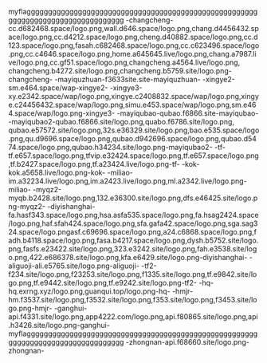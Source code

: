 myflaggggggggggggggggggggggggggggggggggggggggggggggggggggggggggggggggggggggggggggggggg
-changcheng-cc.d682468.space/logo.png,wall.d646.space/logo.png,chang.d4456432.space/logo.png,cc.d4212.space/logo.png,cheng.d40882.space/logo.png,cc.d123.space/logo.png,fasah.c682468.space/logo.png,cc.c623496.space/logo.png,cc.c4646.space/logo.png,home.a645645.live/logo.png,chang.a7987.live/logo.png,cc.gf51.space/logo.png,changcheng.a4564.live/logo.png,	changcheng.b4272.site/logo.png,changcheng.b5759.site/logo.png-changcheng-
-mayiquzhuan-f3633site.site-mayiquzhuan-
-xingye2-sm.e464.space/wap-xingye2-
-xingye3-xy.e2342.space/wap/logo.png,xingye.c2408832.space/wap/logo.png,xingye.c24456432.space/wap/logo.png,simu.e453.space/wap/logo.png,sm.e464.space/wap/logo.png-xingye3-
-mayiqubao-qubao.f6866.site-mayiqubao-
-mayiqubao2-qubao.f6866.site/logo.png,quabo.f6786.site/logo.png,	qubao.e57572.site/logo.png,32s.e36329.site/logo.png,bao.e535.space/logo.png,qu.d9696.space/logo.png,qubao.d942696.space/logo.png,qubao.d5474.space/logo.png,qubao.h34234.site/logo.png-mayiqubao2-
-tf-tf.e657.space/logo.png,tfvip.e32424.space/logo.png,tf.e657.space/logo.png,tf.b2427.space/logo.png,tf.a23424.live/logo.png-tf-
-kok-kok.a5658.live/logo.png-kok-
-miliao-im.a32234.live/logo.png,im.a2423.live/logo.png,ml.a2342.live/logo.png-miliao-
-myqz2-myqb.b2428.site/logo.png,132.e36300.site/logo.png,dfs.e46425.site/logo.png-myqz2-
-diyishanghai-fa.hasf343.space/logo.png,hsa.asfa535.space/logo.png,fa.hsag2424.space/logo.png,haf.sfah424.space/logo.png,sfa.gafa42.space/logo.png,sga.sag324.space/logo.pngasf.c69696.space/logo.png,a24.c6868.space/logo.png,fadh.b4118.space/logo.png,fasa.b4217.space/logo.png,dysh.b5752.site/logo.png,fasfs.e23422.site/logo.png,323.e3242.site/logo.png,fah.e3538.site/logo.png,422.e686378.site/logo.png,kfa.e6429.site/logo.png-diyishanghai-
-aliguoji-ali.e5765.site/logo.png-aliguoji-
-tf2-f234.site/logo.png,f23253.site/logo.png,f1335.site/logo.png,tf.e9842.site/logo.png,tf.e9442.site/logo.png,tf.e9242.site/logo.png-tf2-
-hq-hq.exrng.xyz/logo.png,guanqui.top/logo.png-hq-
-hmjr-hm.f3537.site/logo.png,f3532.site/logo.png,f353.site/logo.png,f3453.site/logo.png-hmjr-
-ganghui-api.f4331.site/logo.png,app4222.com/logo.png,api.f80865.site/logo.png,api.h3426.site/logo.png-ganghui-
myflaggggggggggggggggggggggggggggggggggggggggggggggggggggggggggggggggggggggggggggggggg
-zhongnan-api.f68660.site/logo.png-zhongnan-
